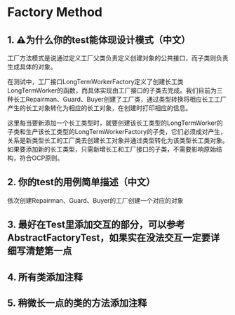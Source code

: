 #  Factory Method



## 1. ⚠️为什么你的test能体现设计模式（中文）

   工厂方法模式是说通过定义工厂父类负责定义创建对象的公共接口，而子类则负责生成具体的对象。

​	在测试中，工厂接口LongTermWorkerFactory定义了创建长工类LongTermWorker的函数，而具体实现由工厂接口的子类去完成。我们目前为三种长工Repairman、Guard、Buyer创建了工厂类，通过类型转换将相应长工工厂产生的长工对象转化为相应的长工对象，在创建时打印相应的信息。

这里每当要新添加一个长工类型时，就要创建该长工类型的LongTermWorker的子类和生产该长工类型的LongTermWorkerFactory的子类，它们必须成对产生，关系是新类型长工的工厂类去创建长工对象并通过类型转化为该类型长工类对象。如果要添加新的长工类型，只需新增长工和工厂接口的子类，不需要影响原始结构，符合OCP原则。



## 2. 你的test的用例简单描述（中文）

依次创建Repairman、Guard、Buyer的工厂创建一个对应的对象
## 3. 最好在Test里添加交互的部分，可以参考AbstractFactoryTest，如果实在没法交互一定要详细写清楚第一点

## 4. 所有类添加注释

## 5. 稍微长一点的类的方法添加注释